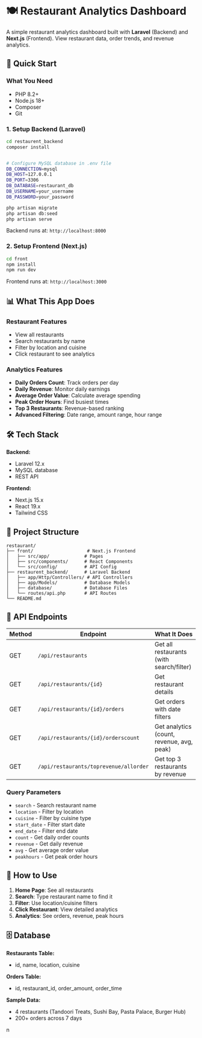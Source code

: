 # 🍽️ Restaurant Analytics Dashboard

A simple restaurant analytics dashboard built with **Laravel** (Backend) and **Next.js** (Frontend). View restaurant data, order trends, and revenue analytics.

## 🚀 Quick Start

### What You Need
- PHP 8.2+
- Node.js 18+
- Composer
- Git

### 1. Setup Backend (Laravel)
```bash
cd restaurent_backend
composer install


# Configure MySQL database in .env file
DB_CONNECTION=mysql
DB_HOST=127.0.0.1
DB_PORT=3306
DB_DATABASE=restaurant_db
DB_USERNAME=your_username
DB_PASSWORD=your_password

php artisan migrate
php artisan db:seed
php artisan serve
```
Backend runs at: `http://localhost:8000`

### 2. Setup Frontend (Next.js)
```bash
cd front
npm install
npm run dev
```
Frontend runs at: `http://localhost:3000`

## 📊 What This App Does

### Restaurant Features
- View all restaurants
- Search restaurants by name
- Filter by location and cuisine
- Click restaurant to see analytics

### Analytics Features
- **Daily Orders Count**: Track orders per day
- **Daily Revenue**: Monitor daily earnings
- **Average Order Value**: Calculate average spending
- **Peak Order Hours**: Find busiest times
- **Top 3 Restaurants**: Revenue-based ranking
- **Advanced Filtering**: Date range, amount range, hour range

## 🛠️ Tech Stack

**Backend:**
- Laravel 12.x
- MySQL database
- REST API

**Frontend:**
- Next.js 15.x
- React 19.x
- Tailwind CSS

## 📁 Project Structure

```
restaurant/
├── front/                    # Next.js Frontend
│   ├── src/app/             # Pages
│   ├── src/components/      # React Components
│   └── src/config/          # API Config
├── restaurent_backend/      # Laravel Backend
│   ├── app/Http/Controllers/ # API Controllers
│   ├── app/Models/          # Database Models
│   ├── database/            # Database Files
│   └── routes/api.php       # API Routes
└── README.md
```

## 🔌 API Endpoints

| Method | Endpoint | What It Does |
|--------|----------|--------------|
| GET | `/api/restaurants` | Get all restaurants (with search/filter) |
| GET | `/api/restaurants/{id}` | Get restaurant details |
| GET | `/api/restaurants/{id}/orders` | Get orders with date filters |
| GET | `/api/restaurants/{id}/orderscount` | Get analytics (count, revenue, avg, peak) |
| GET | `/api/restaurants/toprevenue/allorder` | Get top 3 restaurants by revenue |

### Query Parameters
- `search` - Search restaurant name
- `location` - Filter by location  
- `cuisine` - Filter by cuisine type
- `start_date` - Filter start date
- `end_date` - Filter end date
- `count` - Get daily order counts
- `revenue` - Get daily revenue
- `avg` - Get average order value
- `peakhours` - Get peak order hours

## 📱 How to Use

1. **Home Page**: See all restaurants
2. **Search**: Type restaurant name to find it
3. **Filter**: Use location/cuisine filters
4. **Click Restaurant**: View detailed analytics
5. **Analytics**: See orders, revenue, peak hours

## 🗄️ Database

**Restaurants Table:**
- id, name, location, cuisine

**Orders Table:**
- id, restaurant_id, order_amount, order_time

**Sample Data:**
- 4 restaurants (Tandoori Treats, Sushi Bay, Pasta Palace, Burger Hub)
- 200+ orders across 7 days

n

